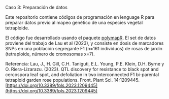 Caso 3: Preparación de datos

Este repositorio contiene códigos de programación en lenguage R para preparar datos previo al mapeo genético de una especies vegetal tetraploide.

El código fue desarrollado usando el paquete [polymapR](https://cran.r-project.org/package=polymapR). El set de datos proviene del trabajo de Lau et al (2023), y consiste en dosis de marcadores SNPs en una población segregante F1 (n=161 individuos) de rosas de jardín (tetraploide, número de cromosomas x=7).

Referencia: Lau, J., H. Gill, C.H. Taniguti, E.L. Young, P.E. Klein, D.H. Byrne y O. Riera-Lizarazu. (2023). QTL discovery for resistance to black spot and cercospora leaf spot, and defoliation in two interconnected F1 bi-parental tetraploid garden rose populations. Front. Plant Sci. 14:1209445. [https://doi.org/10.3389/fpls.2023.1209445](https://doi.org/10.3389/fpls.2023.1209445)
